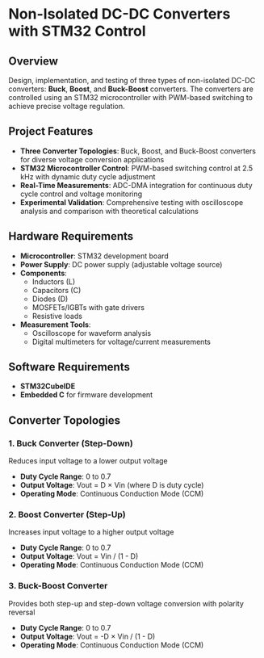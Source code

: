 # Non-Isolated DC-DC Converters with STM32 Control

## Overview
Design, implementation, and testing of three types of non-isolated DC-DC converters: **Buck**, **Boost**, and **Buck-Boost** converters. The converters are controlled using an STM32 microcontroller with PWM-based switching to achieve precise voltage regulation.

## Project Features

- **Three Converter Topologies**: Buck, Boost, and Buck-Boost converters for diverse voltage conversion applications
- **STM32 Microcontroller Control**: PWM-based switching control at 2.5 kHz with dynamic duty cycle adjustment
- **Real-Time Measurements**: ADC-DMA integration for continuous duty cycle control and voltage monitoring
- **Experimental Validation**: Comprehensive testing with oscilloscope analysis and comparison with theoretical calculations

## Hardware Requirements

- **Microcontroller**: STM32 development board
- **Power Supply**: DC power supply (adjustable voltage source)
- **Components**: 
  - Inductors (L)
  - Capacitors (C)
  - Diodes (D)
  - MOSFETs/IGBTs with gate drivers
  - Resistive loads
- **Measurement Tools**: 
  - Oscilloscope for waveform analysis
  - Digital multimeters for voltage/current measurements

## Software Requirements

- **STM32CubeIDE**
- **Embedded C** for firmware development

## Converter Topologies

### 1. Buck Converter (Step-Down)
Reduces input voltage to a lower output voltage
- **Duty Cycle Range**: 0 to 0.7
- **Output Voltage**: Vout = D × Vin (where D is duty cycle)
- **Operating Mode**: Continuous Conduction Mode (CCM)

### 2. Boost Converter (Step-Up)
Increases input voltage to a higher output voltage
- **Duty Cycle Range**: 0 to 0.7
- **Output Voltage**: Vout = Vin / (1 - D)
- **Operating Mode**: Continuous Conduction Mode (CCM)

### 3. Buck-Boost Converter
Provides both step-up and step-down voltage conversion with polarity reversal
- **Duty Cycle Range**: 0 to 0.7
- **Output Voltage**: Vout = -D × Vin / (1 - D)
- **Operating Mode**: Continuous Conduction Mode (CCM)

